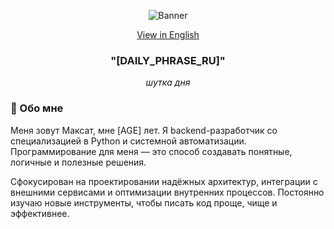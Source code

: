 <p align="center">
  <img src="https://i.imgur.com/XuNohBx.gif" alt="Banner" />
</p>
<p align="center">
  <a href="README.md">View in English</a>
</p>

<h3 align="center">"[DAILY_PHRASE_RU]"</h3>
<p align="center" ><i>шуткa дня</i></p>

### 🧠 Обо мне

Меня зовут Максат, мне [AGE] лет. Я backend-разработчик со специализацией в Python и системной автоматизации.
Программирование для меня — это способ создавать понятные, логичные и полезные решения.

Сфокусирован на проектировании надёжных архитектур, интеграции с внешними сервисами и оптимизации внутренних процессов.
Постоянно изучаю новые инструменты, чтобы писать код проще, чище и эффективнее.

